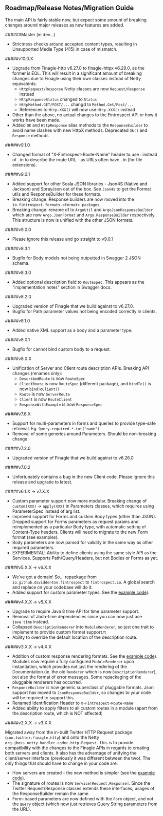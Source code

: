 Roadmap/Release Notes/Migration Guide
-----------------------------
The main API is fairly stable now, but expect some amount of breaking changes around major releases as new features are added.

######Master (in dev...)
- Strictness checks around accepted content types, resulting in  Unsupported Media Type (415) in case of mismatch.

#####v10.0.X
- Upgrade from Finagle-http v6.27.0 to finagle-httpx v6.29.0, as the former is EOL. This will result in a significant amount 
of breaking changes due to Finagle using their own classes instead of Netty equivalents:
    - ```HttpRequest/Response``` Netty classes are now ```Request/Response``` instead
    - ```HttpResponseStatus``` changed to ```Status```
    - ```HttpMethod.GET/POST/...``` changd to ```Method.Get/Post/...```
    - References to ```Http.XXX()``` will now use ```Http.XXX()``` instead
- Other than the above, no actual changes to the Fintrospect API or how it works have been made.
- Added ```OK``` and ```HttpResponse``` alias methods to the ```ResponseBuilder``` to avoid name clashes with new HttpX methods. Deprecated ```Ok()``` and ```Response``` methods

#####v9.1.0
- Changed format of "X-Fintrospect-Route-Name" header to use : instead of . in to describe the route URL - as URLs often have . in (for file extensions).

#####v9.0.1
- Added support for other Scala JSON libraries - Json4S (Native and Jackson) and SprayJson out of the box. See ```Json4s``` to get the Format utils and ResponseBuilder for these formats.
- Breaking change: Response builders are now moved into the ```io.fintrospect.formats.<format> packages```.
- Breaking change: rename of to ```ArgoUtil``` and ```ArgoJsonResponseBuilder``` which are now ```Argo.JsonFormat``` and ```Argo.ResponseBuilder``` respectively. This structure is now is unified with the other JSON formats.

#####v9.0.0
- Please ignore this release and go straight to v9.0.1

#####v8.3.1
- Bugfix for Body models not being outputted in Swagger 2 JSON schema.

#####v8.3.0
- Added optional description field to ```RouteSpec```. This appears as the "implementation notes" section in Swagger docs.

#####v8.2.0
- Upgraded version of Finagle that we build against to v6.27.0.
- Bugfix for Path parameter values not being encoded correctly in clients.

#####v8.1.0
- Added native XML support as a body and a parameter type.

#####v8.0.1
- Bugfix for cannot bind custom body to a request.

#####v8.0.X
- Unification of Server and Client route description APIs. Breaking API changes (renames only):
    - ```DescribedRoute``` is now ```RouteSpec```
    - ```ClientRoute``` is now ```RouteSpec``` (different package), and ```bindTo()``` is now ```bindToClient()```
    - ```Route``` is now ```ServerRoute```
    - ```Client``` is now ```RouteClient```
    - ```ResponseWithExample``` is now ```ResponseSpec```

#####v7.6.X
- Support for multi-parameters in forms and queries to provide type-safe retrieval. Eg. ```Query.required.*.int("name")```
- Removal of some generics around Parameters. Should be non-breaking change.

#####v7.2.0
- Upgraded version of Finagle that we build against to v6.26.0

#####v7.0.2
- Unfortunately contains a bug in the new Client code. Please ignore this release and upgrade to latest.

#####v6.1.X -> v7.X.X
- Custom parameter support now more modular. Breaking change of ```custom(XXX)``` -> ```apply(XXX)``` in Parameters classes, which requires using ParameterSpec instead of arg list.
- Improved support for Forms and custom Body types (other than JSON). Dropped support for Forms parameters as request params and reimplemented as a particular Body type, with automatic setting of Content-Type
headers. Clients will need to migrate to the new Form format (see examples).
- Body parameters are now parsed for validity in the same way as other required parameters.
- EXPERIMENTAL! Ability to define clients using the same style API as the Services. Supports Path/Query/Headers, but not Bodies or Forms as yet.

#####v5.X.X -> v6.X.X
- We've got a domain! So... repackage from ```io.github.daviddenton.fintrospect``` to  ```fintrospect.io```. A global search and replace on your codebase will do it.
- Added support for custom parameter types. See the [example code](https://github.com/daviddenton/fintrospect/tree/master/src/test/scala/examples)).

#####v4.X.X -> v5.X.X
- Upgrade to require Java 8 time API for time parameter support.
- Removal of Joda-time dependencies since you can now just use ```java.time``` instead.
- Collapsed ```DescriptionRenderer``` into ```ModuleRenderer```, so just one trait to implement to provide custom format support.π
- Ability to override the default location of the description route.

#####v3.X.X -> v4.X.X

- Addition of custom response rendering formats. See the [example code](https://github.com/daviddenton/fintrospect/tree/master/src/test/scala/examples)).
  Modules now require a fully configured ```ModuleRenderer``` upon instantiation, which provides not just the rendering of the Documentation (ie. the old ```Renderer``` which is now ```DescriptionRenderer```), but also the format of error messages. Some repackaging of the pluggable renderers has occurred.
- ```ResponseBuilder``` is now generic superclass of pluggable formats. Json support has moved to ```JsonResponseBuilder```, so changes to your code will be required to support this.
- Renamed Identification Header to ```X-Fintrospect-Route-Name```
- Added ability to apply filters to all custom routes in a module (apart from the description route, which is NOT affected)

#####v2.X.X -> v3.X.X

Migrated away from the in-built Twitter HTTP Request package (```com.twitter.finagle.http```) and onto the Netty ```
org.jboss.netty.handler.codec.http.Request```. This is to provide compatibility with the changes to the Finagle APIs in regards
to creating both servers and clients. It also has the advantage of unifying the client/server interface (previously it
was different between the two). The only things that should have to change in your code are:

  - How servers are created - the new method is simpler (see the [example code](https://github.com/daviddenton/fintrospect/tree/master/src/test/scala/examples)).
  - The signature of routes is now ```Service[Request,Response]```. Since the Twitter Request/Response classes
   extends these interfaces, usages of the ResponseBuilder remain the same.
  - Form-based parameters are now defined with the ```Form``` object, and not the ```Query``` object (which now just retrieves Query String parameters from the URL).
